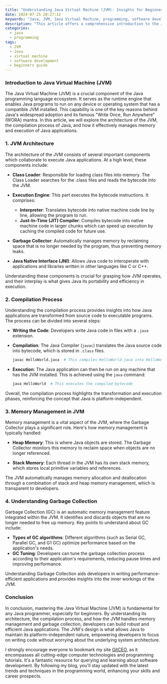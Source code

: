 ```yaml
---
title: "Understanding Java Virtual Machine (JVM): Insights for Beginners"
date: 2024-07-25 20:27:12
keywords: "Java, JVM, Java Virtual Machine, programming, software development, beginners guide, compile and run Java"
description: "This article offers a comprehensive introduction to the Java Virtual Machine (JVM), essential for any Java developer. We delve into how JVM works, its architecture, the compilation process, and its role in executing Java applications. Perfect for beginners looking to understand the key components of Java programming, as well as advanced topics like garbage collection and performance tuning. By the end, readers will have a clearer grasp of how Java code gets executed and the pivotal role the JVM plays in the portability of Java applications across different platforms."
categories:
  - java
  - programming
tags:
  - JVM
  - Java
  - virtual machine
  - software development
  - beginners guide
---
```


### Introduction to Java Virtual Machine (JVM)

The Java Virtual Machine (JVM) is a crucial component of the Java programming language ecosystem. It serves as the runtime engine that enables Java programs to run on any device or operating system that has a compatible JVM installed. This capability is one of the key reasons behind Java's widespread adoption and its famous "Write Once, Run Anywhere" (WORA) mantra. In this article, we will explore the architecture of the JVM, the compilation process of Java, and how it effectively manages memory and execution of Java applications. 

<!-- more -->

### 1. JVM Architecture

The architecture of the JVM consists of several important components which collaborate to execute Java applications. At a high level, these components include:

- **Class Loader**: Responsible for loading class files into memory. The Class Loader searches for the .class files and reads the bytecode into the JVM.

- **Execution Engine**: This part executes the bytecode instructions. It comprises:
  - **Interpreter**: Translates bytecode into native machine code line by line, allowing the program to run.
  - **Just-In-Time (JIT) Compiler**: Compiles bytecode into native machine code in larger chunks which can speed up execution by caching the compiled code for future use.

- **Garbage Collector**: Automatically manages memory by reclaiming space that is no longer needed by the program, thus preventing memory leaks.

- **Java Native Interface (JNI)**: Allows Java code to interoperate with applications and libraries written in other languages like C or C++.

Understanding these components is crucial for grasping how JVM operates, and their interplay is what gives Java its portability and efficiency in execution.

### 2. Compilation Process

Understanding the compilation process provides insights into how Java applications are transformed from source code to executable programs. The process can be divided into several steps:

- **Writing the Code**: Developers write Java code in files with a `.java` extension.

- **Compilation**: The Java Compiler (`javac`) translates the Java source code into bytecode, which is stored in `.class` files.
    ```bash
    javac HelloWorld.java  # This compiles HelloWorld.java into HelloWorld.class
    ```

- **Execution**: The Java application can then be run on any machine that has the JVM installed. This is achieved using the `java` command:
    ```bash
    java HelloWorld  # This executes the compiled bytecode
    ```

Overall, the compilation process highlights the transformation and execution phases, reinforcing the concept that Java is platform-independent.

### 3. Memory Management in JVM

Memory management is a vital aspect of the JVM, where the Garbage Collector plays a significant role. Here's how memory management is typically handled:

- **Heap Memory**: This is where Java objects are stored. The Garbage Collector monitors this memory to reclaim space when objects are no longer referenced.
  
- **Stack Memory**: Each thread in the JVM has its own stack memory, which stores local primitive variables and references.

The JVM automatically manages memory allocation and deallocation through a combination of stack and heap memory management, which is transparent to developers.

### 4. Understanding Garbage Collection

Garbage Collection (GC) is an automatic memory management feature integrated within the JVM. It identifies and discards objects that are no longer needed to free up memory. Key points to understand about GC include:

- **Types of GC algorithms**: Different algorithms (such as Serial GC, Parallel GC, and G1 GC) optimize performance based on the application's needs.
- **GC Tuning**: Developers can tune the garbage collection process according to their application's requirements, reducing pause times and improving performance.

Understanding Garbage Collection aids developers in writing performance-efficient applications and provides insights into the inner workings of the JVM.

### Conclusion

In conclusion, mastering the Java Virtual Machine (JVM) is fundamental for any Java programmer, especially for beginners. By understanding its architecture, the compilation process, and how the JVM handles memory management and garbage collection, developers can build robust and efficient Java applications. The JVM's design is what allows Java to maintain its platform-independent nature, empowering developers to focus on writing code without worrying about the underlying system architecture.

I strongly encourage everyone to bookmark my site [GitCEO](https://gitceo.com), as it encompasses all cutting-edge computer technologies and programming tutorials. It's a fantastic resource for querying and learning about software development. By following my blog, you'll stay updated with the latest trends and techniques in the programming world, enhancing your skills and career prospects.